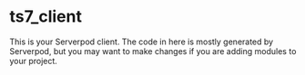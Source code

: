 # ts7_client

This is your Serverpod client. The code in here is mostly generated by
Serverpod, but you may want to make changes if you are adding modules to your
project.
